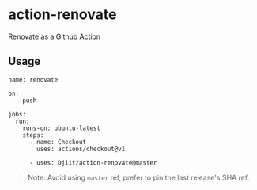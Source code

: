 # action-renovate

Renovate as a Github Action

## Usage

```
name: renovate

on:
  - push

jobs:
  run:
    runs-on: ubuntu-latest
    steps:
      - name: Checkout
        uses: actions/checkout@v1

      - uses: Djiit/action-renovate@master
```

> Note: Avoid using `master` ref, prefer to pin the last release's SHA ref.
